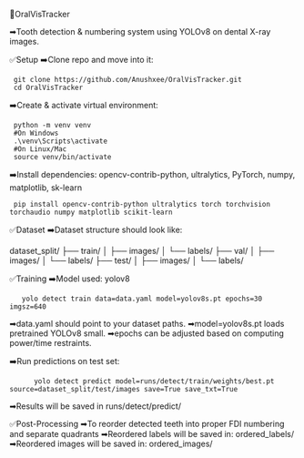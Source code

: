 ﻿🦷OralVisTracker
 
➡Tooth detection & numbering system using YOLOv8 on dental X-ray images.

✅Setup
➡️Clone repo and move into it:

     git clone https://github.com/Anushxee/OralVisTracker.git
     cd OralVisTracker
➡️Create & activate virtual environment:

     python -m venv venv
     #On Windows 
     .\venv\Scripts\activate
     #On Linux/Mac
     source venv/bin/activate
➡️Install dependencies: opencv-contrib-python, ultralytics, PyTorch, numpy, matplotlib, sk-learn
     
     pip install opencv-contrib-python ultralytics torch torchvision torchaudio numpy matplotlib scikit-learn

✅Dataset
➡️Dataset structure should look like:

dataset_split/
├── train/
│   ├── images/
│   └── labels/
├── val/
│   ├── images/
│   └── labels/
├── test/
│   ├── images/
│   └── labels/

✅Training
➡️Model used: yolov8

       yolo detect train data=data.yaml model=yolov8s.pt epochs=30 imgsz=640

➡data.yaml should point to your dataset paths.
➡model=yolov8s.pt loads pretrained YOLOv8 small.
➡epochs can be adjusted based on computing power/time restraints.

➡️Run predictions on test set:
          
          yolo detect predict model=runs/detect/train/weights/best.pt source=dataset_split/test/images save=True save_txt=True

➡Results will be saved in runs/detect/predict/

✅Post-Processing
➡To reorder detected teeth into proper FDI numbering and separate quadrants
➡Reordered labels will be saved in: ordered_labels/
➡Reordered images will be saved in: ordered_images/





